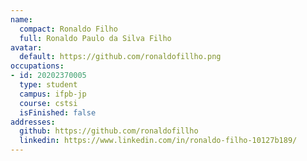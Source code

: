 ```yaml
---
name:
  compact: Ronaldo Filho
  full: Ronaldo Paulo da Silva Filho
avatar:
  default: https://github.com/ronaldofillho.png
occupations:
- id: 20202370005
  type: student
  campus: ifpb-jp
  course: cstsi
  isFinished: false
addresses:
  github: https://github.com/ronaldofillho
  linkedin: https://www.linkedin.com/in/ronaldo-filho-10127b189/
---
```

